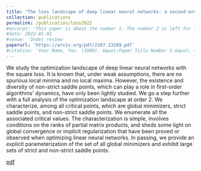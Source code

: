 ```yaml
---
title: "The loss landscape of deep linear neural networks: a second-order analysis"
collection: publications
permalink: /publication/loss2022
#excerpt: 'This paper is about the number 1. The number 2 is left for future work.'
#date: 2022-01-01
#venue: 'Under review'
paperurl: 'https://arxiv.org/pdf/2107.13289.pdf'
#citation: 'Your Name, You. (2009). &quot;Paper Title Number 1.&quot; <i>Journal 1</i>. 1(1).'
---
```


We study the optimization landscape of deep linear neural networks with the square loss. It is known that, under weak assumptions, there are no spurious local minima and no local maxima. However, the existence and diversity of non-strict saddle points, which can play a role in first-order algorithms' dynamics, have only been lightly studied. We go a step further with a full analysis of the optimization landscape at order 2. We characterize, among all critical points, which are global minimizers, strict saddle points, and non-strict saddle points. We enumerate all the associated critical values. The characterization is simple, involves conditions on the ranks of partial matrix products, and sheds some light on global convergence or implicit regularization that have been proved or observed when optimizing linear neural networks. In passing, we provide an explicit parameterization of the set of all global minimizers and exhibit large sets of strict and non-strict saddle points.

[pdf](https://arxiv.org/pdf/2107.13289.pdf)

